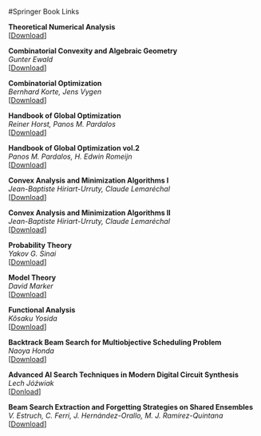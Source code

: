 #Springer Book Links

**Theoretical Numerical Analysis**    
[[Download](http://link.springer.com/book/10.1007/978-0-387-21526-6)]  

**Combinatorial Convexity and Algebraic Geometry**  
*Gunter Ewald*  
[[Download](http://link.springer.com/book/10.1007/978-1-4612-4044-0)]  

**Combinatorial Optimization**  
*Bernhard Korte, Jens Vygen*  
[[Download](http://link.springer.com/book/10.1007/978-3-662-21711-5)]  

**Handbook of Global Optimization**  
*Reiner Horst, Panos M. Pardalos*  
[[Download](http://link.springer.com/book/10.1007/978-1-4615-2025-2)]  

**Handbook of Global Optimization vol.2**  
*Panos M. Pardalos, H. Edwin Romeijn*  
[[Download](http://link.springer.com/book/10.1007/978-1-4757-5362-2)]  

**Convex Analysis and Minimization Algorithms I**  
*Jean-Baptiste Hiriart-Urruty, Claude Lemaréchal*  
[[Download](http://link.springer.com/book/10.1007/978-3-662-02796-7)]  

**Convex Analysis and Minimization Algorithms II**  
*Jean-Baptiste Hiriart-Urruty, Claude Lemaréchal*  
[[Download](http://link.springer.com/book/10.1007/978-3-662-06409-2)]  

**Probability Theory**  
*Yakov G. Sinai*  
[[Download](http://link.springer.com/book/10.1007%2F978-3-662-02845-2)]  

**Model Theory**  
*David Marker*  
[[Download](http://link.springer.com/book/10.1007/b98860)]  

**Functional Analysis**  
*Kôsaku Yosida*  
[[Download](http://link.springer.com/book/10.1007/978-3-642-61859-8)]  

**Backtrack Beam Search for Multiobjective Scheduling Problem**  
*Naoya Honda*  
[[Download](http://link.springer.com/chapter/10.1007/978-3-540-36510-5_19)] 

**Advanced AI Search Techniques in Modern Digital Circuit Synthesis**  
*Lech Jóźwiak*  
[[Donload](http://link.springer.com/chapter/10.1007/978-1-4020-2075-9_5)]   

**Beam Search Extraction and Forgetting Strategies on Shared Ensembles**  
*V. Estruch, C. Ferri, J. Hernández-Orallo, M. J. Ramírez-Quintana*  
[[Download](http://link.springer.com/chapter/10.1007/3-540-44938-8_21)]  








